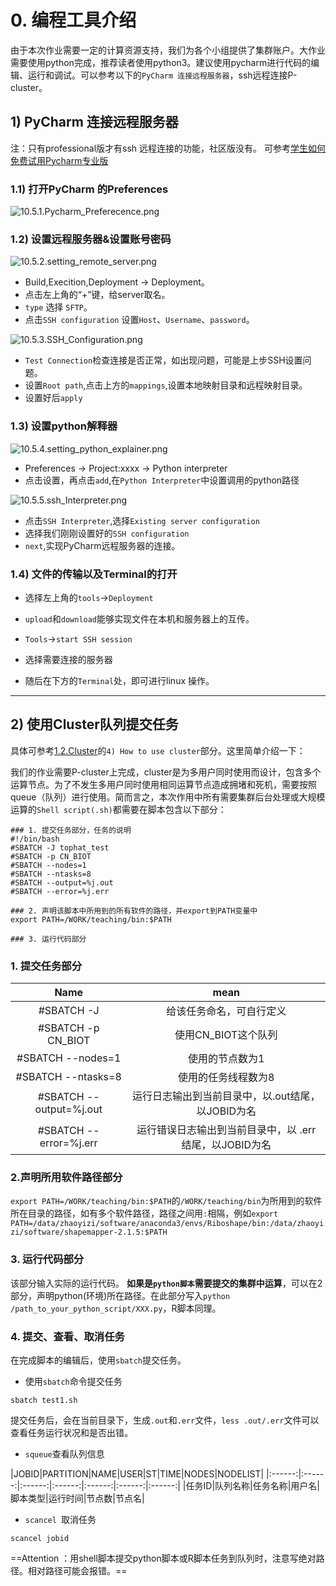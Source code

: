 # 0. 编程工具介绍
由于本次作业需要一定的计算资源支持，我们为各个小组提供了集群账户。大作业需要使用python完成，推荐读者使用python3。建议使用pycharm进行代码的编辑、运行和调试。可以参考以下的`PyCharm 连接远程服务器`，ssh远程连接P-cluster。

## 1) PyCharm 连接远程服务器
注：只有professional版才有ssh 远程连接的功能，社区版没有。
可参考[学生如何免费试用Pycharm专业版](https://blog.csdn.net/weixin_45459911/article/details/104767525)

### 1.1) 打开PyCharm 的Preferences

![10.5.1.Pycharm_Preferecence.png](../../.gitbook/assets/10.5.1.Pycharm_Preferecence.png)

### 1.2) 设置远程服务器&设置账号密码

![10.5.2.setting_remote_server.png](../../.gitbook/assets/10.5.2.setting_remote_server.png)

- Build,Execition,Deployment -> Deployment。
- 点击左上角的“+”键，给server取名。
- `type` 选择 `SFTP`。
- 点击`SSH configuration` 设置`Host`、`Username`、`password`。

![10.5.3.SSH_Configuration.png](../../.gitbook/assets/10.5.3.SSH_Configuration.png)

- `Test Connection`检查连接是否正常，如出现问题，可能是上步SSH设置问题。
- 设置`Root path`,点击上方的`mappings`,设置本地映射目录和远程映射目录。
- 设置好后`apply`

### 1.3) 设置python解释器

![10.5.4.setting_python_explainer.png](../../.gitbook/assets/10.5.4.setting_python_explainer.png)

- Preferences -> Project:xxxx -> Python interpreter
- 点击设置，再点击`add`,在`Python Interpreter`中设置调用的python路径

![10.5.5.ssh_Interpreter.png](../../.gitbook/assets/10.5.5.ssh_Interpreter.png)

- 点击`SSH Interpreter`,选择`Existing server configuration`
- 选择我们刚刚设置好的`SSH configuration`
- `next`,实现PyCharm远程服务器的连接。

### 1.4) 文件的传输以及Terminal的打开
- 选择左上角的`tools`->`Deployment`
- `upload`和`download`能够实现文件在本机和服务器上的互传。

- `Tools`->`start SSH session`
- 选择需要连接的服务器
- 随后在下方的`Terminal`处，即可进行linux 操作。
----
## 2) 使用Cluster队列提交任务
具体可参考[1.2.Cluster](https://lulab2.gitbook.io/teaching/part-i.-basic-skills/1.setup/1.2-cluster)的`4) How to use cluster`部分。这里简单介绍一下：

我们的作业需要P-cluster上完成，cluster是为多用户同时使用而设计，包含多个运算节点。为了不发生多用户同时使用相同运算节点造成拥堵和死机，需要按照queue（队列）进行使用。简而言之，本次作用中所有需要集群后台处理或大规模运算的`Shell script(.sh)`都需要在脚本包含以下部分：

```Shell
### 1. 提交任务部分，任务的说明
#!/bin/bash
#SBATCH -J tophat_test
#SBATCH -p CN_BIOT
#SBATCH --nodes=1
#SBATCH --ntasks=8
#SBATCH --output=%j.out
#SBATCH --error=%j.err

### 2. 声明该脚本中所用到的所有软件的路径，并export到PATH变量中
export PATH=/WORK/teaching/bin:$PATH

### 3. 运行代码部分
```

### 1. 提交任务部分
|Name|mean|
|:-------:|:------:|
|#SBATCH -J |给该任务命名，可自行定义|
|#SBATCH -p CN_BIOT |使用CN_BIOT这个队列|
|#SBATCH --nodes=1|使用的节点数为1|
|#SBATCH --ntasks=8|使用的任务线程数为8|
|#SBATCH --output=%j.out|运行日志输出到当前目录中，以.out结尾，以JOBID为名|
|#SBATCH --error=%j.err|运行错误日志输出到当前目录中，以 .err 结尾，以JOBID为名|

### 2.声明所用软件路径部分
`export PATH=/WORK/teaching/bin:$PATH`的`/WORK/teaching/bin`为所用到的软件所在目录的路径，如有多个软件路径，路径之间用`:`相隔，例如`export PATH=/data/zhaoyizi/software/anaconda3/envs/Riboshape/bin:/data/zhaoyizi/software/shapemapper-2.1.5:$PATH`

### 3. 运行代码部分
该部分输入实际的运行代码。
**如果是`python脚本`需要提交的集群中运算**，可以在2部分，声明python(环境)所在路径。在此部分写入`python  /path_to_your_python_script/XXX.py`，R脚本同理。

### 4. 提交、查看、取消任务
在完成脚本的编辑后，使用`sbatch`提交任务。
- 使用`sbatch`命令提交任务
```shell
sbatch test1.sh
```
提交任务后，会在当前目录下，生成`.out`和`.err`文件，`less .out/.err`文件可以查看任务运行状况和是否出错。

- `squeue`查看队列信息 

|JOBID|PARTITION|NAME|USER|ST|TIME|NODES|NODELIST|
|:------:|:------:|:------:|:------:|:------:|:------:|:------:|
|任务ID|队列名称|任务名称|用户名|脚本类型|运行时间|节点数|节点名|

- `scancel `取消任务
```shell
scancel jobid
```


==Attention ：用shell脚本提交python脚本或R脚本任务到队列时，注意写绝对路径。相对路径可能会报错。==

